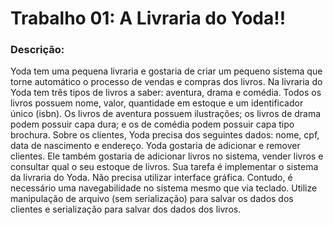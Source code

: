 # Trabalho 01: A Livraria do Yoda!!

### Descrição:

Yoda tem uma pequena livraria e gostaria de criar um pequeno sistema que torne automático o processo de vendas e compras dos livros. Na livraria do Yoda tem três tipos de livros a saber: aventura, drama e comédia. Todos os livros possuem nome, valor, quantidade em estoque e um identificador único (isbn). Os livros de aventura possuem ilustrações; os livros de drama podem possuir capa dura; e os de comédia podem possuir capa tipo brochura. Sobre os clientes, Yoda precisa dos seguintes dados: nome, cpf, data de nascimento e endereço. Yoda gostaria de adicionar e remover clientes. Ele também gostaria de adicionar livros no sistema, vender livros e consultar qual o seu estoque de livros. Sua tarefa é implementar o sistema da livraria do Yoda. Não precisa utilizar interface gráfica. Contudo, é necessário uma navegabilidade no sistema mesmo que via teclado. Utilize manipulação de arquivo (sem serialização) para salvar os dados dos clientes e serialização para salvar dos dados dos livros.
